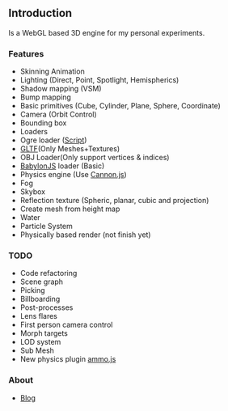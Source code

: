 ## Introduction

Is a WebGL based 3D engine for my personal experiments.



### Features ###
- Skinning Animation
- Lighting (Direct, Point, Spotlight, Hemispherics)
- Shadow mapping (VSM)
- Bump mapping
- Basic primitives (Cube, Cylinder, Plane, Sphere, Coordinate)
- Camera (Orbit Control)
- Bounding box
- Loaders  
 - Ogre loader ([Script](https://github.com/games/OgreToJson))
 - [GLTF](https://github.com/KhronosGroup/glTF)(Only Meshes+Textures) 
 - OBJ Loader(Only support vertices & indices)
 - [BabylonJS](https://github.com/BabylonJS/) loader (Basic)
- Physics engine (Use [Cannon.js](https://github.com/schteppe/cannon.js))
- Fog
- Skybox
- Reflection texture (Spheric, planar, cubic and projection)
- Create mesh from height map
- Water
- Particle System
- Physically based render (not finish yet)


### TODO ###
- Code refactoring
- Scene graph
- Picking
- Billboarding
- Post-processes
- Lens flares
- First person camera control
- Morph targets
- LOD system
- Sub Mesh
- New physics plugin [ammo.js](https://github.com/kripken/ammo.js)





### About ###

* [Blog](http://valorzhong.blogspot.com/)


 
